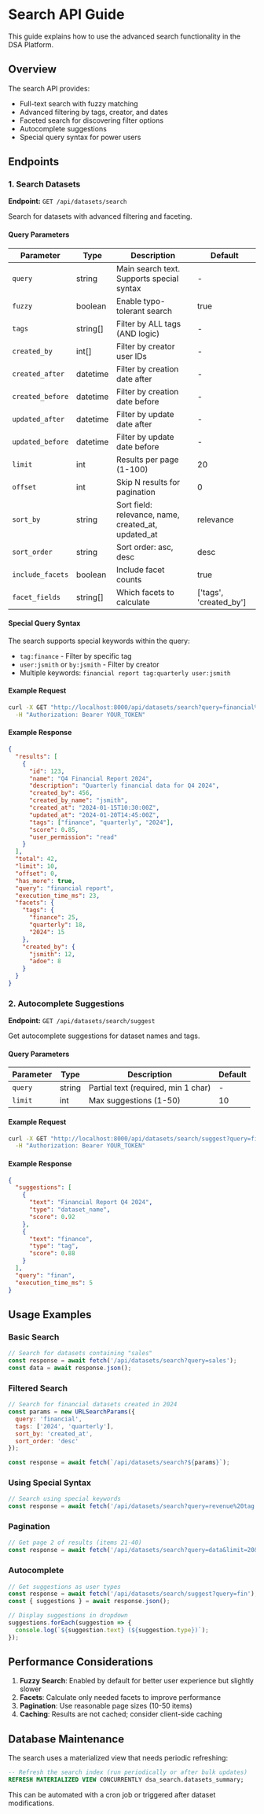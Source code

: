# Search API Guide

This guide explains how to use the advanced search functionality in the DSA Platform.

## Overview

The search API provides:
- Full-text search with fuzzy matching
- Advanced filtering by tags, creator, and dates
- Faceted search for discovering filter options
- Autocomplete suggestions
- Special query syntax for power users

## Endpoints

### 1. Search Datasets

**Endpoint:** `GET /api/datasets/search`

Search for datasets with advanced filtering and faceting.

#### Query Parameters

| Parameter | Type | Description | Default |
|-----------|------|-------------|---------|
| `query` | string | Main search text. Supports special syntax | - |
| `fuzzy` | boolean | Enable typo-tolerant search | true |
| `tags` | string[] | Filter by ALL tags (AND logic) | - |
| `created_by` | int[] | Filter by creator user IDs | - |
| `created_after` | datetime | Filter by creation date after | - |
| `created_before` | datetime | Filter by creation date before | - |
| `updated_after` | datetime | Filter by update date after | - |
| `updated_before` | datetime | Filter by update date before | - |
| `limit` | int | Results per page (1-100) | 20 |
| `offset` | int | Skip N results for pagination | 0 |
| `sort_by` | string | Sort field: relevance, name, created_at, updated_at | relevance |
| `sort_order` | string | Sort order: asc, desc | desc |
| `include_facets` | boolean | Include facet counts | true |
| `facet_fields` | string[] | Which facets to calculate | ['tags', 'created_by'] |

#### Special Query Syntax

The search supports special keywords within the query:
- `tag:finance` - Filter by specific tag
- `user:jsmith` or `by:jsmith` - Filter by creator
- Multiple keywords: `financial report tag:quarterly user:jsmith`

#### Example Request

```bash
curl -X GET "http://localhost:8000/api/datasets/search?query=financial%20report&tags=quarterly&tags=2024&limit=10" \
  -H "Authorization: Bearer YOUR_TOKEN"
```

#### Example Response

```json
{
  "results": [
    {
      "id": 123,
      "name": "Q4 Financial Report 2024",
      "description": "Quarterly financial data for Q4 2024",
      "created_by": 456,
      "created_by_name": "jsmith",
      "created_at": "2024-01-15T10:30:00Z",
      "updated_at": "2024-01-20T14:45:00Z",
      "tags": ["finance", "quarterly", "2024"],
      "score": 0.85,
      "user_permission": "read"
    }
  ],
  "total": 42,
  "limit": 10,
  "offset": 0,
  "has_more": true,
  "query": "financial report",
  "execution_time_ms": 23,
  "facets": {
    "tags": {
      "finance": 25,
      "quarterly": 18,
      "2024": 15
    },
    "created_by": {
      "jsmith": 12,
      "adoe": 8
    }
  }
}
```

### 2. Autocomplete Suggestions

**Endpoint:** `GET /api/datasets/search/suggest`

Get autocomplete suggestions for dataset names and tags.

#### Query Parameters

| Parameter | Type | Description | Default |
|-----------|------|-------------|---------|
| `query` | string | Partial text (required, min 1 char) | - |
| `limit` | int | Max suggestions (1-50) | 10 |

#### Example Request

```bash
curl -X GET "http://localhost:8000/api/datasets/search/suggest?query=finan&limit=5" \
  -H "Authorization: Bearer YOUR_TOKEN"
```

#### Example Response

```json
{
  "suggestions": [
    {
      "text": "Financial Report Q4 2024",
      "type": "dataset_name",
      "score": 0.92
    },
    {
      "text": "finance",
      "type": "tag",
      "score": 0.88
    }
  ],
  "query": "finan",
  "execution_time_ms": 5
}
```

## Usage Examples

### Basic Search

```javascript
// Search for datasets containing "sales"
const response = await fetch('/api/datasets/search?query=sales');
const data = await response.json();
```

### Filtered Search

```javascript
// Search for financial datasets created in 2024
const params = new URLSearchParams({
  query: 'financial',
  tags: ['2024', 'quarterly'],
  sort_by: 'created_at',
  sort_order: 'desc'
});

const response = await fetch(`/api/datasets/search?${params}`);
```

### Using Special Syntax

```javascript
// Search using special keywords
const response = await fetch('/api/datasets/search?query=revenue%20tag:finance%20user:jsmith');
```

### Pagination

```javascript
// Get page 2 of results (items 21-40)
const response = await fetch('/api/datasets/search?query=data&limit=20&offset=20');
```

### Autocomplete

```javascript
// Get suggestions as user types
const response = await fetch('/api/datasets/search/suggest?query=fin');
const { suggestions } = await response.json();

// Display suggestions in dropdown
suggestions.forEach(suggestion => {
  console.log(`${suggestion.text} (${suggestion.type})`);
});
```

## Performance Considerations

1. **Fuzzy Search**: Enabled by default for better user experience but slightly slower
2. **Facets**: Calculate only needed facets to improve performance
3. **Pagination**: Use reasonable page sizes (10-50 items)
4. **Caching**: Results are not cached; consider client-side caching

## Database Maintenance

The search uses a materialized view that needs periodic refreshing:

```sql
-- Refresh the search index (run periodically or after bulk updates)
REFRESH MATERIALIZED VIEW CONCURRENTLY dsa_search.datasets_summary;
```

This can be automated with a cron job or triggered after dataset modifications.